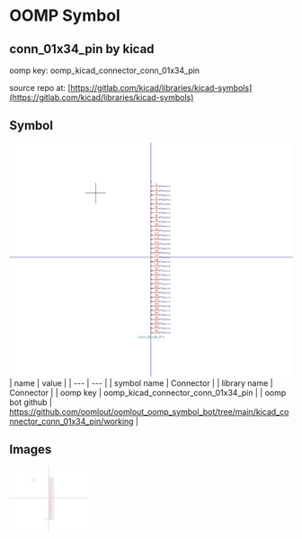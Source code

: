# OOMP Symbol  
## conn_01x34_pin  by kicad  
  
oomp key: oomp_kicad_connector_conn_01x34_pin  
  
source repo at: [https://gitlab.com/kicad/libraries/kicad-symbols](https://gitlab.com/kicad/libraries/kicad-symbols)  
## Symbol  
  
[![working.png](working_600.png)](working.png)  
| name | value | 
| --- | --- | 
| symbol name | Connector | 
| library name | Connector | 
| oomp key | oomp_kicad_connector_conn_01x34_pin | 
| oomp bot github | https://github.com/oomlout/oomlout_oomp_symbol_bot/tree/main/kicad_connector_conn_01x34_pin/working | 
## Images  
  
[![working.png](working_140.png)](working.png)  
